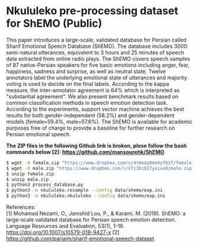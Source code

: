 # Nkululeko pre-processing dataset for ShEMO (Public)  

This paper introduces a large-scale, validated database for Persian called Sharif Emotional Speech Database (ShEMO). The database includes 3000 semi-natural utterances, equivalent to 3 hours and 25 minutes of speech data extracted from online radio plays. The ShEMO covers speech samples of 87 native-Persian speakers for five basic emotions including anger, fear, happiness, sadness and surprise, as well as neutral state. Twelve annotators label the underlying emotional state of utterances and majority voting is used to decide on the final labels. According to the kappa measure, the inter-annotator agreement is 64% which is interpreted as "substantial agreement". We also present benchmark results based on common classification methods in speech emotion detection task. According to the experiments, support vector machine achieves the best results for both gender-independent (58.2%) and gender-dependent models (female=59.4%, male=57.6%). The ShEMO is available for academic purposes free of charge to provide a baseline for further research on Persian emotional speech. 

**The ZIP files in the following Github link is broken, plese follow the bash commands below [2]: https://github.com/mansourehk/ShEMO** 


```bash
$ wget -O female.zip "https://www.dropbox.com/s/4t6mep8mo4yf81f/female.zip?dl=0"
$ wget -O male.zip "https://www.dropbox.com/s/xfi3hi927yxixa9/male.zip?dl=0"
$ unzip female.zip
$ unzip male.zip
$ python3 process_database.py
$ python3 -m nkululeko.resample --config data/shemo/exp.ini
$ python3 -m nkululeko.nkululeko --config data/shemo/exp.ini
```


References:  
[1] Mohamad Nezami, O., Jamshid Lou, P., & Karami, M. (2019). ShEMO: a large-scale validated database for Persian speech emotion detection. Language Resources and Evaluation, 53(1), 1–16. https://doi.org/10.1007/s10579-018-9427-x
[2] https://github.com/pariajm/sharif-emotional-speech-dataset
